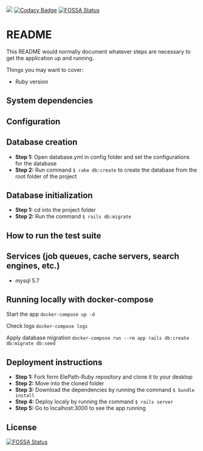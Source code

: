 <a href="https://travis-ci.com/CodeLanka/ElePath-Ruby"><img src="https://travis-ci.com/CodeLanka/ElePath-Ruby.svg?branch=master"></a> [![Codacy Badge](https://api.codacy.com/project/badge/Grade/34ae4cad8535410bafc5e4c46c1e72ee)](https://www.codacy.com/app/pamuditha/ElePath-Ruby?utm_source=github.com&amp;utm_medium=referral&amp;utm_content=CodeLanka/ElePath-Ruby&amp;utm_campaign=Badge_Grade)
[![FOSSA Status](https://app.fossa.io/api/projects/git%2Bgithub.com%2FCodeLanka%2FElePath-Ruby.svg?type=shield)](https://app.fossa.io/projects/git%2Bgithub.com%2FCodeLanka%2FElePath-Ruby?ref=badge_shield)

# README

This README would normally document whatever steps are necessary to get the
application up and running.

Things you may want to cover:


* Ruby version

## System dependencies

## Configuration

## Database creation
* **Step 1:** Open database.yml in config folder and set the configurations for the database
* **Step 2:** Run command ```$ rake db:create``` to create the database from the root folder of the project

## Database initialization
* **Step 1:** cd into the project folder
* **Step 2:** Run the command ```$ rails db:migrate```

## How to run the test suite

## Services (job queues, cache servers, search engines, etc.)

* mysql 5.7

## Running locally with docker-compose

Start the app
```docker-compose up -d```

Check logs
```docker-compose logs```

Apply database migration
```docker-compose run --rm app rails db:create db:migrate db:seed```

## Deployment instructions
*  **Step 1:** Fork form ElePath-Ruby repository and clone it to your desktop
*  **Step 2:** Move into the cloned folder
*  **Step 3:** Download the dependencies by running the command `$ bundle install`
*  **Step 4:** Deploy localy by running the command `$ rails server`
*  **Step 5:** Go to localhost:3000 to see the app running

## License
[![FOSSA Status](https://app.fossa.io/api/projects/git%2Bgithub.com%2FCodeLanka%2FElePath-Ruby.svg?type=large)](https://app.fossa.io/projects/git%2Bgithub.com%2FCodeLanka%2FElePath-Ruby?ref=badge_large)
